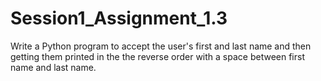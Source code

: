 # Session1_Assignment_1.3
Write a Python program to accept the user's first and last name and then getting them printed in the the reverse order with a space between first name and last name.
